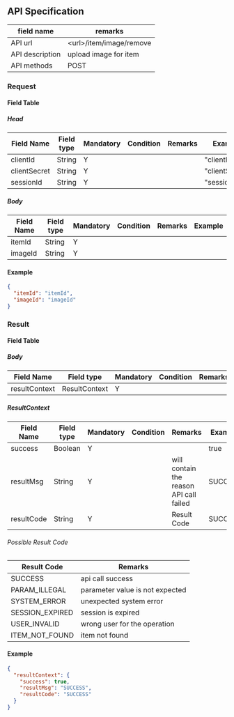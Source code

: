 ## API Specification

| field name      | remarks                   |
| --------------- | ------------------------- |
| API url         | \<url\>/item/image/remove |
| API description | upload image for item     |
| API methods     | POST                      |

### Request

#### Field Table

##### Head

| Field Name   | Field type | Mandatory | Condition | Remarks | Example        |
| ------------ | ---------- | --------- | --------- | ------- | -------------- |
| clientId     | String     | Y         |           |         | "clientId"     |
| clientSecret | String     | Y         |           |         | "clientSecret" |
| sessionId    | String     | Y         |           |         | "sessionId"    |

##### Body

| Field Name | Field type | Mandatory | Condition | Remarks | Example |
| ---------- | ---------- | --------- | --------- | ------- | ------- |
| itemId     | String     | Y         |           |         |         |
| imageId    | String     | Y         |           |         |         |

#### Example

```json
{
  "itemId": "itemId",
  "imageId": "imageId"
}
```

### Result

#### Field Table

##### Body

| Field Name    | Field type    | Mandatory | Condition | Remarks | Example |
| ------------- | ------------- | --------- | --------- | ------- | ------- |
| resultContext | ResultContext | Y         |           |         |         |

##### ResultContext

| Field Name | Field type | Mandatory | Condition | Remarks                                 | Example |
| ---------- | ---------- | --------- | --------- | --------------------------------------- | ------- |
| success    | Boolean    | Y         |           |                                         | true    |
| resultMsg  | String     | Y         |           | will contain the reason API call failed | SUCCESS |
| resultCode | String     | Y         |           | Result Code                             | SUCCESS |

###### Possible Result Code

| Result Code     | Remarks                         |
| --------------- | ------------------------------- |
| SUCCESS         | api call success                |
| PARAM_ILLEGAL   | parameter value is not expected |
| SYSTEM_ERROR    | unexpected system error         |
| SESSION_EXPIRED | session is expired              |
| USER_INVALID    | wrong user for the operation    |
| ITEM_NOT_FOUND  | item not found                  |

#### Example

```json
{
  "resultContext": {
    "success": true,
    "resultMsg": "SUCCESS",
    "resultCode": "SUCCESS"
  }
}
```
